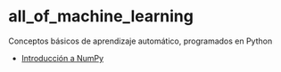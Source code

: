 # all_of_machine_learning
Conceptos básicos de aprendizaje automático, programados en Python

- [Introducción a NumPy](https://github.com/gmonce/all_of_machine_learning/blob/main/NumPy-Intro.ipynb)


